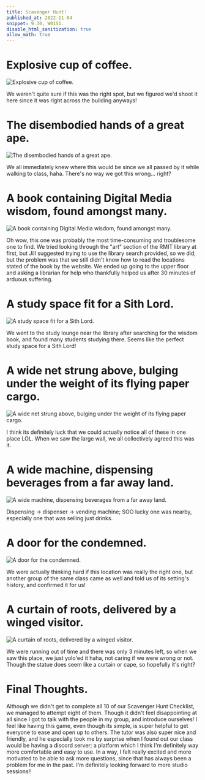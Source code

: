 ```yaml
---
title: Scavenger Hunt!
published_at: 2022-11-04
snippet: 9.30, W01S1.
disable_html_sanitization: true
allow_math: true
---
```


# Explosive cup of coffee.

![Explosive cup of coffee.](/w01s1/first.png)

We weren't quite sure if this was the right spot, but we figured we'd shoot it here since it was right across the building anyways!

# The disembodied hands of a great ape.

![The disembodied hands of a great ape.](/w01s1/pic2.jpg)

We all immediately knew where this would be since we all passed by it while walking to class, haha. There's no way we got this wrong... right?

# A book containing Digital Media wisdom, found amongst many.

![A book containing Digital Media wisdom, found amongst many.](/w01s1/pic3.png)

Oh wow, this one was probably the most time-consuming and troublesome one to find. We tried looking through the "art" section of the RMIT library at first, but Jill suggested trying to use the library search provided, so we did, but the problem was that we still didn't know how to read the locations stated of the book by the website. We ended up going to the upper floor and asking a librarian for help who thankfully helped us after 30 minutes of arduous suffering.

# A study space fit for a Sith Lord.

![A study space fit for a Sith Lord.](/w01s1/fourth.jpg)

We went to the study lounge near the library after searching for the wisdom book, and found many students studying there. Seems like the perfect study space for a Sith Lord!

# A wide net strung above, bulging under the weight of its flying paper cargo.

![A wide net strung above, bulging under the weight of its flying paper cargo.](/w01s1/fifth.jpg)

I think its definitely luck that we could actually notice all of these in one place LOL. When we saw the large wall, we all collectively agreed this was it.

# A wide machine, dispensing beverages from a far away land.

![A wide machine, dispensing beverages from a far away land.](/w01s1/sixth.jpg)

Dispensing -> dispenser -> vending machine; SOO lucky one was nearby, especially one that was selling just drinks.

# A door for the condemned.

![A door for the condemned.](/w01s1/seventh.jpg)

We were actually thinking hard if this location was really the right one, but another group of the same class came as well and told us of its setting's history, and confirmed it for us! 

# A curtain of roots, delivered by a winged visitor.

![A curtain of roots, delivered by a winged visitor.](/w01s1/eighth.jpg)

We were running out of time and there was only 3 minutes left, so when we saw this place, we just yolo'ed it haha, not caring if we were wrong or not. Though the statue does seem like a curtain or cape, so hopefully it's right? 

# Final Thoughts.

Although we didn't get to complete all 10 of our Scavenger Hunt Checklist, we managed to attempt eight of them. Though it didn't feel disappointing at all since I got to talk with the people in my group, and introduce ourselves! I feel like having this game, even though its simple, is super helpful to get everyone to ease and open up to others. The tutor was also super nice and friendly, and he especially took me by surprise when I found out our class would be having a discord server; a platform which I think I'm definitely way more comfortable and easy to use. In a way, I felt really excited and more motivated to be able to ask more questions, since that has always been a problem for me in the past. I'm definitely looking forward to more studio sessions!!

